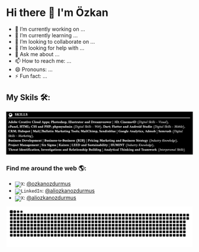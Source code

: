 # Hi there 👋 I'm Özkan

- 🔭 I’m currently working on ...
- 🌱 I’m currently learning ...
- 👯 I’m looking to collaborate on ...
- 🤔 I’m looking for help with ...
- 💬 Ask me about ...
- 📫 How to reach me: ...
- 😄 Pronouns: ...
- ⚡ Fun fact: ...

## My Skils 🛠️:
<img src="image.jpg">



### Find me around the web 🌎:

- <code><img height="20" alt="X" src="https://upload.wikimedia.org/wikipedia/commons/5/57/X_logo_2023_%28white%29.png"></code>: <a href="https://twitter.com/ozkanozdurmus">@ozkanozdurmus</a>
- <code><img height="20" alt="LinkedIn" src="https://upload.wikimedia.org/wikipedia/commons/c/ca/LinkedIn_logo_initials.png"></code>: <a href="https://www.linkedin.com/in/aliozkanozdurmus/">@aliozkanozdurmus</a>
- <code><img height="20" alt="X" src="https://github.com/aliozkanozdurmus/aliozkanozdurmus/assets/109829260/e4a4ce0d-0f27-482f-82fe-07964caa833e"></code>: <a href="https://aliozkanozdurmus.medium.com/">@aliozkanozdurmus</a>

<img src="https://raw.githubusercontent.com/dbbd59/dbbd59/output/github-contribution-grid-snake-dark.svg">
